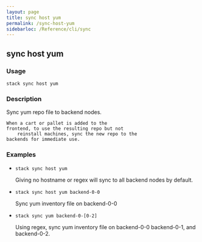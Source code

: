 ```yaml
---
layout: page
title: sync host yum
permalink: /sync-host-yum
sidebarloc: /Reference/cli/sync
---
```


## sync host yum

### Usage

`stack sync host yum`

### Description

Sync yum repo file to backend nodes.
	
	When a cart or pallet is added to the 
	frontend, to use the resulting repo but not
        reinstall machines, sync the new repo to the 
	backends for immediate use.

### Examples

* `stack sync host yum`

   Giving no hostname or regex will sync
        to all backend nodes by default.

* `stack sync host yum backend-0-0`

   Sync yum inventory file on backend-0-0

* `stack sync yum backend-0-[0-2]`

   Using regex, sync yum inventory file on backend-0-0
	backend-0-1, and backend-0-2.



